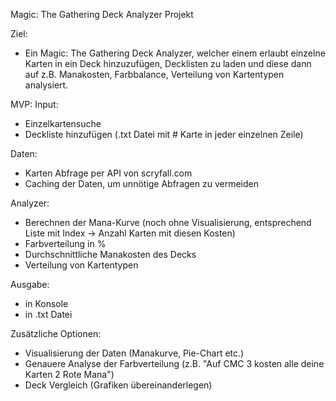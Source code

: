 Magic: The Gathering Deck Analyzer Projekt

Ziel:
- Ein Magic: The Gathering Deck Analyzer, welcher einem erlaubt einzelne Karten in ein Deck hinzuzufügen,
  Decklisten zu laden und diese dann auf z.B. Manakosten, Farbbalance, Verteilung von Kartentypen analysiert.


MVP:
Input:
- Einzelkartensuche
- Deckliste hinzufügen (.txt Datei mit # Karte in jeder einzelnen Zeile)

Daten:
- Karten Abfrage per API von scryfall.com
- Caching der Daten, um unnötige Abfragen zu vermeiden

Analyzer:
- Berechnen der Mana-Kurve (noch ohne Visualisierung, entsprechend Liste mit Index -> Anzahl Karten mit diesen Kosten)
- Farbverteilung in %
- Durchschnittliche Manakosten des Decks
- Verteilung von Kartentypen

Ausgabe:
- in Konsole
- in .txt Datei



Zusätzliche Optionen:
- Visualisierung der Daten (Manakurve, Pie-Chart etc.)
- Genauere Analyse der Farbverteilung (z.B. "Auf CMC 3 kosten alle deine Karten 2 Rote Mana")
- Deck Vergleich (Grafiken übereinanderlegen)
